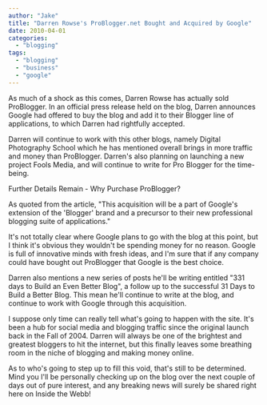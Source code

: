 ```yaml
---
author: "Jake"
title: "Darren Rowse's ProBlogger.net Bought and Acquired by Google"
date: 2010-04-01
categories: 
  - "blogging"
tags: 
  - "blogging"
  - "business"
  - "google"
---
```


As much of a shock as this comes, Darren Rowse has actually sold ProBlogger. In an official press release held on the blog, Darren announces Google had offered to buy the blog and add it to their Blogger line of applications, to which Darren had rightfully accepted.

<!--more-->

Darren will continue to work with this other blogs, namely Digital Photography School which he has mentioned overall brings in more traffic and money than ProBlogger. Darren's also planning on launching a new project Fools Media, and will continue to write for Pro Blogger for the time-being.

Further Details Remain - Why Purchase ProBlogger?

As quoted from the article, "This acquisition will be a part of Google's extension of the 'Blogger' brand and a precursor to their new professional blogging suite of applications."

It's not totally clear where Google plans to go with the blog at this point, but I think it's obvious they wouldn't be spending money for no reason. Google is full of innovative minds with fresh ideas, and I'm sure that if any company could have bought out ProBlogger that Google is the best choice.

Darren also mentions a new series of posts he'll be writing entitled "331 days to Build an Even Better Blog", a follow up to the successful 31 Days to Build a Better Blog. This mean he'll continue to write at the blog, and continue to work with Google through this acquisition.

I suppose only time can really tell what's going to happen with the site. It's been a hub for social media and blogging traffic since the original launch back in the Fall of 2004. Darren will always be one of the brightest and greatest bloggers to hit the internet, but this finally leaves some breathing room in the niche of blogging and making money online.

As to who's going to step up to fill this void, that's still to be determined. Mind you I'll be personally checking up on the blog over the next couple of days out of pure interest, and any breaking news will surely be shared right here on Inside the Webb!
